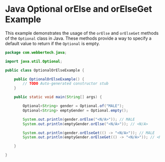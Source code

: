 # Java Optional orElse and orElseGet Example

This example demonstrates the usage of the `orElse` and `orElseGet` methods of the `Optional` class in Java. These methods provide a way to specify a default value to return if the `Optional` is empty.

```java
package com.webbertech.java;

import java.util.Optional;

public class OptionalOrElseExample {

    public OptionalOrElseExample() {
        // TODO Auto-generated constructor stub
    }

    public static void main(String[] args) {

        Optional<String> gender = Optional.of("MALE");
        Optional<String> emptyGender = Optional.empty();

        System.out.println(gender.orElse("<N/A>")); // MALE
        System.out.println(emptyGender.orElse("<N/A>")); // <N/A>

        System.out.println(gender.orElseGet(() -> "<N/A>")); // MALE
        System.out.println(emptyGender.orElseGet(() -> "<N/A>")); // <N/A>

    }

}
